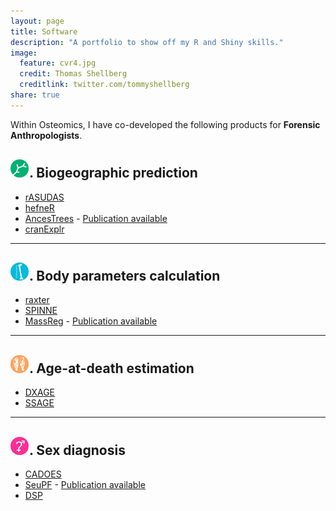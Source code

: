 ```yaml
---
layout: page
title: Software
description: "A portfolio to show off my R and Shiny skills."
image:
  feature: cvr4.jpg
  credit: Thomas Shellberg
  creditlink: twitter.com/tommyshellberg
share: true
---
```


Within Osteomics, I have co-developed the following products for **Forensic Anthropologists**.

<h2><img src = "/images/miniAncestry.png">. Biogeographic prediction</h2>

* <a href="http://osteomics.com/rASUDAS" target = "_blank">rASUDAS</a>
* <a href="http://osteomics.com/hefneR" target = "_blank">hefneR</a>
* <a href="http://osteomics.com/AncesTrees" target = "_blank">AncesTrees</a> - <a href = "https://www.ncbi.nlm.nih.gov/pubmed/25053239" target = "_blank">Publication available</a>
* <a href="http://osteomics.com/cranExplr" target = "_blank">cranExplr</a>

---

<h2><img src = "/images/miniBody.png">. Body parameters calculation</h2>

* <a href="http://osteomics.com/raxter" target = "_blank">raxter</a>
* <a href="http://osteomics.com/SPINNE" target = "_blank">SPINNE</a>
* <a href="http://osteomics.com/MassReg" target = "_blank">MassReg</a> - <a href = "http://onlinelibrary.wiley.com/doi/10.1002/ajpa.22979/abstract" target = "_blank">Publication available</a>

___

<h2><img src = "/images/miniAge.png">. Age-at-death estimation</h2>

* <a href="http://osteomics.com/DXAGE" target = "_blank">DXAGE</a>
* <a href="http://osteomics.com/SSAGE" target = "_blank">SSAGE</a>

___

<h2><img src = "/images/miniSex.png">. Sex diagnosis</h2>

* <a href="http://osteomics.com/CADOES" target = "_blank">CADOES</a>
* <a href="http://osteomics.com/SeuPF" target = "_blank">SeuPF</a> - <a href = "http://www.ncbi.nlm.nih.gov/pubmed/27373600" target = "_blank">Publication available</a>
* <a href="http://osteomics.com/DSP" target = "_blank">DSP</a>


